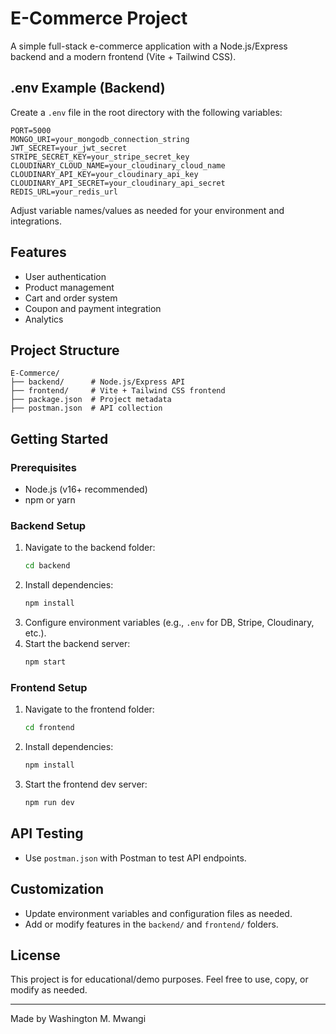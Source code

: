 # E-Commerce Project


A simple full-stack e-commerce application with a Node.js/Express backend and a modern frontend (Vite + Tailwind CSS).

## .env Example (Backend)
Create a `.env` file in the root directory with the following variables:

```
PORT=5000
MONGO_URI=your_mongodb_connection_string
JWT_SECRET=your_jwt_secret
STRIPE_SECRET_KEY=your_stripe_secret_key
CLOUDINARY_CLOUD_NAME=your_cloudinary_cloud_name
CLOUDINARY_API_KEY=your_cloudinary_api_key
CLOUDINARY_API_SECRET=your_cloudinary_api_secret
REDIS_URL=your_redis_url
```

Adjust variable names/values as needed for your environment and integrations.

## Features
- User authentication
- Product management
- Cart and order system
- Coupon and payment integration
- Analytics

## Project Structure
```
E-Commerce/
├── backend/      # Node.js/Express API
├── frontend/     # Vite + Tailwind CSS frontend
├── package.json  # Project metadata
├── postman.json  # API collection
```

## Getting Started

### Prerequisites
- Node.js (v16+ recommended)
- npm or yarn

### Backend Setup
1. Navigate to the backend folder:
   ```sh
   cd backend
   ```
2. Install dependencies:
   ```sh
   npm install
   ```
3. Configure environment variables (e.g., `.env` for DB, Stripe, Cloudinary, etc.).
4. Start the backend server:
   ```sh
   npm start
   ```

### Frontend Setup
1. Navigate to the frontend folder:
   ```sh
   cd frontend
   ```
2. Install dependencies:
   ```sh
   npm install
   ```
3. Start the frontend dev server:
   ```sh
   npm run dev
   ```

## API Testing
- Use `postman.json` with Postman to test API endpoints.

## Customization
- Update environment variables and configuration files as needed.
- Add or modify features in the `backend/` and `frontend/` folders.

## License
This project is for educational/demo purposes. Feel free to use, copy, or modify as needed.

---

Made by Washington M. Mwangi
